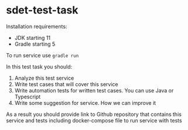 # sdet-test-task
Installation requirements:
- JDK starting 11 
- Gradle starting 5

To run service use `gradle run`

In this test task you should:

1. Analyze this test service
2. Write test cases that will cover this service
3. Write automation tests for written test cases. You can use Java or Typescript
4. Write some suggestion for service. How we can improve it

As a result you should provide link to Github repository that contains 
this service and tests including docker-compose file to run service with tests

